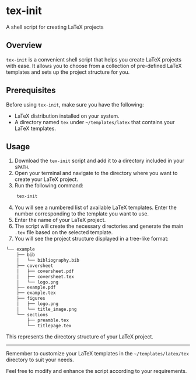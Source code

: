 # tex-init
A shell script for creating LaTeX projects

## Overview
`tex-init` is a convenient shell script that helps you create LaTeX projects with ease. It allows you to choose from a collection of pre-defined LaTeX templates and sets up the project structure for you.

## Prerequisites
Before using `tex-init`, make sure you have the following:

- LaTeX distribution installed on your system.
- A directory named `tex` under `~/templates/latex` that contains your LaTeX templates.

## Usage
1. Download the `tex-init` script and add it to a directory included in your `$PATH`.
2. Open your terminal and navigate to the directory where you want to create your LaTeX project.
3. Run the following command:
```bash
    tex-init
```
4. You will see a numbered list of available LaTeX templates. Enter the number corresponding to the template you want to use.
5. Enter the name of your LaTeX project.
6. The script will create the necessary directories and generate the main `.tex` file based on the selected template.
7. You will see the project structure displayed in a tree-like format:
```bash
└── example
    ├── bib
    │   └── bibliography.bib
    ├── coversheet
    │   ├── coversheet.pdf
    │   ├── coversheet.tex
    │   └── logo.png
    ├── example.pdf
    ├── example.tex
    ├── figures
    │   ├── logo.png
    │   └── title_image.png
    └── sections
        ├── preamble.tex
        └── titlepage.tex
```
This represents the directory structure of your LaTeX project.

---
Remember to customize your LaTeX templates in the `~/templates/latex/tex` directory to suit your needs.

Feel free to modify and enhance the script according to your requirements.

